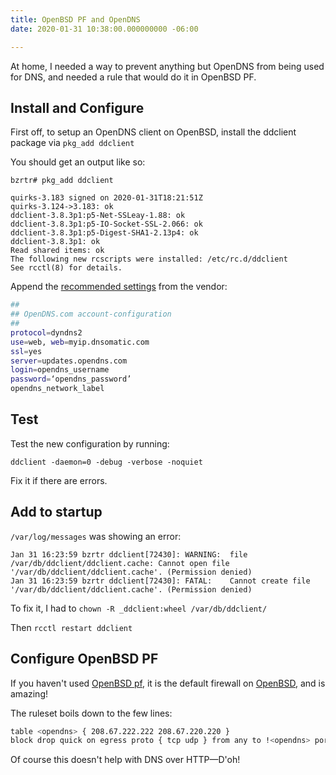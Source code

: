 ```yaml
---
title: OpenBSD PF and OpenDNS
date: 2020-01-31 10:38:00.000000000 -06:00

---
```


At home, I needed a way to prevent anything but OpenDNS from being used for DNS, and needed a rule that would do it in OpenBSD PF.

## Install and Configure
First off, to setup an OpenDNS client on OpenBSD, install the ddclient package via `pkg_add ddclient`

You should get an output like so:

```
bzrtr# pkg_add ddclient

quirks-3.183 signed on 2020-01-31T18:21:51Z
quirks-3.124->3.183: ok
ddclient-3.8.3p1:p5-Net-SSLeay-1.88: ok
ddclient-3.8.3p1:p5-IO-Socket-SSL-2.066: ok
ddclient-3.8.3p1:p5-Digest-SHA1-2.13p4: ok
ddclient-3.8.3p1: ok
Read shared items: ok
The following new rcscripts were installed: /etc/rc.d/ddclient
See rcctl(8) for details.
```


Append the [recommended settings](https://support.opendns.com/hc/en-us/articles/227987727-Linux-IP-Updater-for-Dynamic-Networks) from the vendor:

```bash
##
## OpenDNS.com account-configuration
##
protocol=dyndns2
use=web, web=myip.dnsomatic.com
ssl=yes
server=updates.opendns.com
login=opendns_username
password=‘opendns_password’
opendns_network_label
```

## Test

Test the new configuration by running:

`ddclient -daemon=0 -debug -verbose -noquiet`

Fix it if there are errors.

## Add to startup

`/var/log/messages` was showing an error:

```
Jan 31 16:23:59 bzrtr ddclient[72430]: WARNING:  file /var/db/ddclient/ddclient.cache: Cannot open file '/var/db/ddclient/ddclient.cache'. (Permission denied)
Jan 31 16:23:59 bzrtr ddclient[72430]: FATAL:    Cannot create file '/var/db/ddclient/ddclient.cache'. (Permission denied)
```

To fix it, I had to `chown -R _ddclient:wheel /var/db/ddclient/`

Then `rcctl restart ddclient`


## Configure OpenBSD PF

If you haven't used [OpenBSD pf](https://www.openbsd.org/faq/pf/), it is the default firewall on [OpenBSD](https://www.openbsd.org/), and is amazing!

The ruleset boils down to the few lines:

```bash
table <opendns> { 208.67.222.222 208.67.220.220 }
block drop quick on egress proto { tcp udp } from any to !<opendns> port = 53
```

Of course this doesn't help with DNS over HTTP—D'oh!
